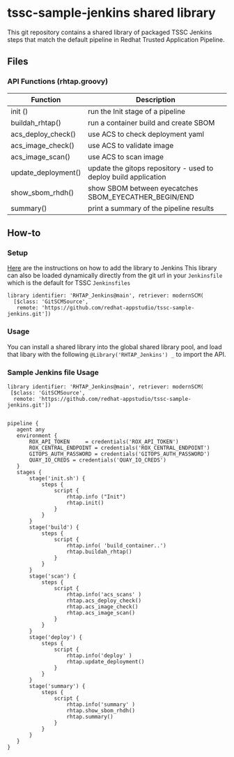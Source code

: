 # tssc-sample-jenkins shared library 

This git repository contains a shared library of packaged TSSC Jenkins steps that match the default pipeline in Redhat Trusted Application Pipeline. 
 

## Files
### API Functions (rhtap.groovy)

| Function   |      Description |
| --- | --- | 
|  init () |  run the Init stage of a pipeline  |  
| buildah_rhtap() |   run a container build and create SBOM     |    
| acs_deploy_check() | use ACS to check deployment yaml  |       
| acs_image_check() |  use ACS to validate image |       
| acs_image_scan() | use ACS to scan image |       
| update_deployment() | update the gitops repository - used to deploy build application  |       
| show_sbom_rhdh() | show SBOM between eyecatches  SBOM_EYECATHER_BEGIN/END |       
| summary() | print a summary of the pipeline results |     

    
 
## How-to

### Setup
[Here](https://jenkins.io/doc/book/pipeline/shared-libraries/) are the instructions on how to add the library to Jenkins
This library can also be loaded dynamically directly from the git url in your `Jenkinsfile` which is the default for TSSC `Jenkinsfiles`
```
library identifier: 'RHTAP_Jenkins@main', retriever: modernSCM(
  [$class: 'GitSCMSource',
   remote: 'https://github.com/redhat-appstudio/tssc-sample-jenkins.git'])
```

### Usage
You can install a shared library into the global shared library pool, and load that libary with the following  ```@Library('RHTAP_Jenkins') _``` to import the API.
 

 ### Sample Jenkins file Usage 

 ```
 library identifier: 'RHTAP_Jenkins@main', retriever: modernSCM(
  [$class: 'GitSCMSource',
   remote: 'https://github.com/redhat-appstudio/tssc-sample-jenkins.git'])
   

pipeline { 
    agent any
    environment {
        ROX_API_TOKEN     = credentials('ROX_API_TOKEN')
        ROX_CENTRAL_ENDPOINT = credentials('ROX_CENTRAL_ENDPOINT')
        GITOPS_AUTH_PASSWORD = credentials('GITOPS_AUTH_PASSWORD')
        QUAY_IO_CREDS = credentials('QUAY_IO_CREDS')
    }   
    stages { 
        stage('init.sh') {
            steps {
                script { 
                    rhtap.info ("Init")
                    rhtap.init() 
                }
            }
        } 
        stage('build') {
            steps {
                script { 
                    rhtap.info( 'build_container..') 
                    rhtap.buildah_rhtap()  
                }
            }
        }
        stage('scan') {
            steps {
                script { 
                    rhtap.info('acs_scans' )
                    rhtap.acs_deploy_check()  
                    rhtap.acs_image_check()  
                    rhtap.acs_image_scan()  
                }
            }
        }
        stage('deploy') {
            steps {
                script { 
                    rhtap.info('deploy' ) 
                    rhtap.update_deployment()  
                }
            }
        }
        stage('summary') {
            steps {
                script { 
                    rhtap.info('summary' )  
                    rhtap.show_sbom_rhdh()  
                    rhtap.summary()  
                }
            }
        }
    }
}
```